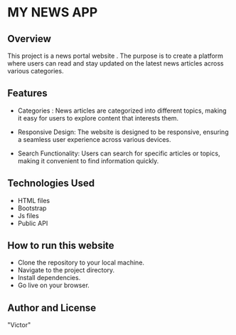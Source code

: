 # MY NEWS APP 
## Overview
This project is a news portal website . The purpose is to create a platform where users can read and stay updated on the latest news articles across various categories.

## Features

- Categories : News articles are categorized into different topics, making it easy for users to explore content that interests them. 

- Responsive Design: The website is designed to be responsive, ensuring a seamless user experience across various devices.

- Search Functionality: Users can search for specific articles or topics, making it convenient to find information quickly.

## Technologies Used

- HTML files
- Bootstrap
- Js files
- Public API

## How to run this website  

- Clone the repository to your local machine.
- Navigate to the project directory.
- Install dependencies.
- Go live on your browser.

## Author and License 
"Victor"